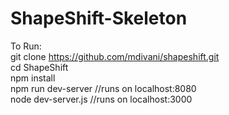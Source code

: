 # ShapeShift-Skeleton

To Run: </br>
  git clone https://github.com/mdivani/shapeshift.git </br>
  cd ShapeShift </br>
  npm install </br>
  npm run dev-server //runs on localhost:8080</br>
  node dev-server.js //runs on localhost:3000</br>
  
